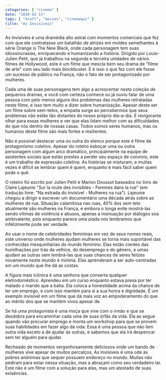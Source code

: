 ```yaml
---
categories: [ "cinema" ]
date: "2020-02-13"
tags: [ "draft", "movies", "cinemaqui" ]
title: "As Invisíveis"
---
```

As Invisíveis é uma dramédia alto astral com momentos comerciais
que fez com que ele contratasse um batalhão de atrizes em moldes
semelhantes à série Orange is The New Black, onde cada personagem tem
suas idiossincrasias, enriquecendo e humanizando a história. Dirigido por
Louis-Julien Petit, que já trabalhou na segunda e terceira unidades de
vários filmes de Hollywood, este é um filme que mescla bem seu drama
de "filme de arte" com seu lado mais blockbuster. E é isso o que fez
com ele fosse um sucesso de público na França, não o fato de ser
protagonizado por mulheres.

Cada uma de suas personagens tem algo a acrescentar nesta coleção
de pequenos dramas, e você com certeza conhece ou já ouviu falar de
uma pessoa com pelo menos alguns dos problemas das mulheres retratadas
neste filme, e isso tem muito a dizer sobre humanização. Apesar deste
ser um filme sobre sem-tetos, a empatia surge ao percebermos que seus
problemas não estão tão distantes do nosso próprio dia-a-dia. É
revigorante olhar para essas mulheres e ver que elas lidam melhor com
as dificuldades do que nós dentro de nossas casas. Todos somos seres
humanos, mas os humanos deste filme são mais fortes e resilientes.

Não é possível destacar uma ou outra do elenco porque este é filme de
protagonismo coletivo. Apesar do roteiro esboçar uma ou outra personagem
com algum arco dramático, principalmente na equipe de asistentes sociais
que estão prestes a perder seu espaço de convívio, este é um trabalho
de expressão coletiva. As histórias se misturam, e muitas vezes é
difícil se lembrar quem é quem, enquanto é mais fácil saber quem
pode o quê.

O roteiro foi escrito por Julien Petit e Marion Doussot baseados no
livro de Claire Lajeunie "Sur la route des invisibles - Femmes dans
la rue" (em tradução livre: "Na estrada do invisível - Mulheres
na rua"). Lajeunie chegou a dirigir e escrever um documentário uma
década atrás sobre as mulheres de rua. Situação calamitosa nas
ruas, 40% dos sem teto atualmente são mulheres na França, e embora o
longa evite mostrá-las sendo vítimas de violência e abusos, apenas
a insinuação por diálogos soa ambivalente, pois enquanto parece uma
piada nos lembramos que infelizmente pode ser verdade.

Ao usar o nome de celebridades femininas em vez de seus nomes reais,
este universo onde mulheres ajudam mulheres se torna mais suportável
das conhecidas mesquinharias do mundo feminino. Elas estão cientes
das humilhações por trás da velhice, do desemprego e do gênero, e
umas ajudam as outras sem lembrá-las que suas chances de seres felizes
novamente neste mundo é mínima. Elas aprenderam a ser auto-centradas
em um mundo que lhe dá as costas.

A figura mais icônica é uma senhora que conserta qualquer
eletrodoméstico. Aprendeu em um curso enquanto estava presa por ter
matado o marido que a batia. Ela coloca a honestidade acima da chance de
ter um emprego, e com isso mantém para si a sua honra e dignidade. É
um exemplo invisível em um filme que dá mais voz ao empoderamento do
que ao mérito dos que se mantém vivos apesar de.

Se há uma protagonista é uma moça que vive com o irmão e que se
desdobra para encaminhar cada uma de suas órfãs da vida. Ela as segue
quando vão procurar emprego e monta um workshop para que se provem suas
habilidades em fazer algo da vida. Essa é uma pessoa que não tem outra
vida exceto a de ajudar às outras, e sabemos que ela irá despencar
sem ter alguém para ajudar.

Recheado de momentos vergonhosamente deliciosos onde um bando de mulheres
vive apesar de muitos percalços, As Invisíveis é uma ode às pobres
anônimas que sequer possuem endereço no mundo. Muitas não pediram para
estar nessa situação, mas a abraçam como seu verdadeiro lar. Este
não é um filme com a solução para elas, mas um atestado de suas
exisências.
